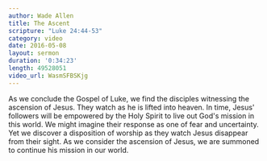 ```yaml
---
author: Wade Allen
title: The Ascent
scripture: "Luke 24:44-53"
category: video
date: 2016-05-08
layout: sermon
duration: '0:34:23'
length: 49528051
video_url: WasmSFBSKjg
---
```


As we conclude the Gospel of Luke, we find the disciples witnessing the ascension of Jesus. They watch as he is lifted into heaven. In time, Jesus' followers will be empowered by the Holy Spirit to live out God's mission in this world. We might imagine their response as one of fear and uncertainty. Yet we discover a disposition of worship as they watch Jesus disappear from their sight. As we consider the ascension of Jesus, we are summoned to continue his mission in our world.
